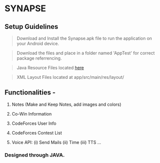 # SYNAPSE

## Setup Guidelines

> Download and Install the Synapse.apk file to run the application on your Android device.

> Download the files and place in a folder named 'AppTest' for correct package referrencing.

> Java Resource Files located [here](https://github.com/yatharthagoenka/Synapse/tree/master/app/build/generated/source/buildConfig/debug/com/example/AppTest/)

> XML Layout Files located at app/src/main/res/layout/


## Functionalities - 

1. Notes (Make and Keep Notes, add images and colors)  

1. Co-Win Information

2. CodeForces User Info

3. CodeForces Contest List

4. Voice API:
   (i) Send Mails
   (ii) Time
   (iii) TTS 
   ...
   

### Designed through JAVA.
